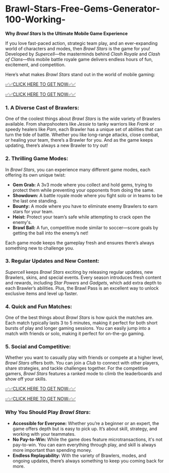 # Brawl-Stars-Free-Gems-Generator-100-Working-

**Why *Brawl Stars* Is the Ultimate Mobile Game Experience**

If you love fast-paced action, strategic team play, and an ever-expanding world of characters and modes, then *Brawl Stars* is the game for you! Developed by *Supercell*—the masterminds behind *Clash Royale* and *Clash of Clans*—this mobile battle royale game delivers endless hours of fun, excitement, and competition.

Here’s what makes *Brawl Stars* stand out in the world of mobile gaming:

[✅✅CLICK HERE TO GET NOW✅✅](https://tinyurl.com/4rpxatvc)

[✅✅CLICK HERE TO GET NOW✅✅](https://tinyurl.com/4rpxatvc)


### **1. A Diverse Cast of Brawlers:**
One of the coolest things about *Brawl Stars* is the wide variety of Brawlers available. From sharpshooters like *Jessie* to tanky warriors like *Frank* or speedy healers like *Pam*, each Brawler has a unique set of abilities that can turn the tide of battle. Whether you like long-range attacks, close combat, or healing your team, there’s a Brawler for you. And as the game keeps updating, there’s always a new Brawler to try out!

### **2. Thrilling Game Modes:**
In *Brawl Stars*, you can experience many different game modes, each offering its own unique twist:

- **Gem Grab:** A 3v3 mode where you collect and hold gems, trying to protect them while preventing your opponents from doing the same.
- **Showdown:** A battle royale mode where you fight solo or in teams to be the last one standing.
- **Bounty:** A mode where you have to eliminate enemy Brawlers to earn stars for your team.
- **Heist:** Protect your team’s safe while attempting to crack open the enemy's.
- **Brawl Ball:** A fun, competitive mode similar to soccer—score goals by getting the ball into the enemy’s net!

Each game mode keeps the gameplay fresh and ensures there’s always something new to challenge you.

### **3. Regular Updates and New Content:**
*Supercell* keeps *Brawl Stars* exciting by releasing regular updates, new Brawlers, skins, and special events. Every season introduces fresh content and rewards, including *Star Powers* and *Gadgets*, which add extra depth to each Brawler’s abilities. Plus, the Brawl Pass is an excellent way to unlock exclusive items and level up faster.

### **4. Quick and Fun Matches:**
One of the best things about *Brawl Stars* is how quick the matches are. Each match typically lasts 3 to 5 minutes, making it perfect for both short bursts of play and longer gaming sessions. You can easily jump into a match with friends or solo, making it perfect for on-the-go gaming.

### **5. Social and Competitive:**
Whether you want to casually play with friends or compete at a higher level, *Brawl Stars* offers both. You can join a *Club* to connect with other players, share strategies, and tackle challenges together. For the competitive gamers, *Brawl Stars* features a ranked mode to climb the leaderboards and show off your skills.


[✅✅CLICK HERE TO GET NOW✅✅](https://tinyurl.com/4rpxatvc)

[✅✅CLICK HERE TO GET NOW✅✅](https://tinyurl.com/4rpxatvc)


### **Why You Should Play *Brawl Stars*:**
- **Accessible for Everyone:** Whether you’re a beginner or an expert, the game offers depth but is easy to pick up. It’s about skill, strategy, and working with your teammates.
- **No Pay-to-Win:** While the game does feature microtransactions, it's not pay-to-win. You can earn everything through play, and skill is always more important than spending money.
- **Endless Replayability:** With the variety of Brawlers, modes, and ongoing updates, there’s always something to keep you coming back for more.
